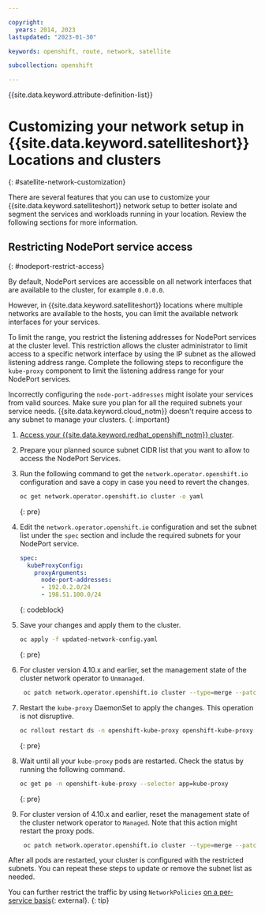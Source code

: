 ```yaml
---

copyright:
  years: 2014, 2023
lastupdated: "2023-01-30"

keywords: openshift, route, network, satellite

subcollection: openshift

---
```



{{site.data.keyword.attribute-definition-list}}



# Customizing your network setup in {{site.data.keyword.satelliteshort}} Locations and clusters
{: #satellite-network-customization}

There are several features that you can use to customize your {{site.data.keyword.satelliteshort}} network setup to better isolate and segment the services and workloads running in your location. Review the following sections for more information.



## Restricting NodePort service access
{: #nodeport-restrict-access}

By default, NodePort services are accessible on all network interfaces that are available to the cluster, for example `0.0.0.0`. 

However, in {{site.data.keyword.satelliteshort}} locations where multiple networks are available to the hosts, you can limit the available network interfaces for your services. 

To limit the range, you restrict the listening addresses for NodePort services at the cluster level. This restriction allows the cluster administrator to limit access to a specific network interface by using the IP subnet as the allowed listening address range. Complete the following steps to reconfigure the `kube-proxy` component to limit the listening address range for your NodePort services.


Incorrectly configuring the `node-port-addresses` might isolate your services from valid sources. Make sure you plan for all the required subnets your service needs. {{site.data.keyword.cloud_notm}} doesn't require access to any subnet to manage your clusters.
{: important}


1. [Access your {{site.data.keyword.redhat_openshift_notm}} cluster](/docs/openshift?topic=openshift-access_cluster).
1. Prepare your planned source subnet CIDR list that you want to allow to access the NodePort Services.
1. Run the following command to get the `network.operator.openshift.io` configuration and save a copy in case you need to revert the changes.
    ```sh
    oc get network.operator.openshift.io cluster -o yaml
    ```
    {: pre}
    
1. Edit the `network.operator.openshift.io` configuration and set the subnet list under the `spec` section and include the required subnets for your NodePort service.
    ```yaml
    spec:
      kubeProxyConfig:
        proxyArguments:
          node-port-addresses:
          - 192.0.2.0/24
          - 198.51.100.0/24
    ```
    {: codeblock}
    
1. Save your changes and apply them to the cluster.

    ```sh
    oc apply -f updated-network-config.yaml
    ```
    {: pre}

1. For cluster version 4.10.x and earlier, set the management state of the cluster network operator to `Unmanaged`.

   ```sh
    oc patch network.operator.openshift.io cluster --type=merge --patch  '{"spec": {"managementState": "Unmanaged"}}'
   ```

1. Restart the `kube-proxy` DaemonSet to apply the changes. This operation is not disruptive.

    ```sh
    oc rollout restart ds -n openshift-kube-proxy openshift-kube-proxy
    ```
    {: pre}
    
1. Wait until all your `kube-proxy` pods are restarted. Check the status by running the following command.
    ```sh
    oc get po -n openshift-kube-proxy --selector app=kube-proxy
    ```
    {: pre}

1. For cluster version of 4.10.x and earlier, reset the management state of the cluster network operator to `Managed`. Note that this action might restart the proxy pods.

   ```sh
    oc patch network.operator.openshift.io cluster --type=merge --patch  '{"spec": {"managementState": "Managed"}}'
   ```

After all pods are restarted, your cluster is configured with the restricted subnets. You can repeat these steps to update or remove the subnet list as needed.

You can further restrict the traffic by using `NetworkPolicies` [on a per-service basis](https://kubernetes.io/docs/concepts/services-networking/network-policies/){: external}.
{: tip}


